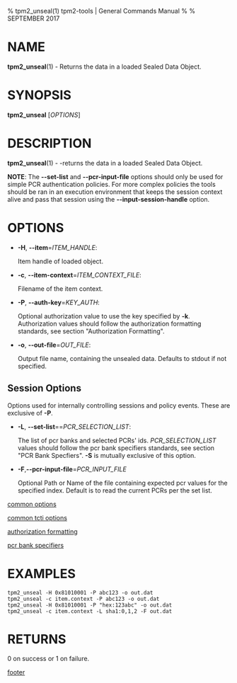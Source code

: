 % tpm2_unseal(1) tpm2-tools | General Commands Manual
%
% SEPTEMBER 2017

# NAME

**tpm2_unseal**(1) - Returns the data in a loaded Sealed Data Object.

# SYNOPSIS

**tpm2_unseal** [*OPTIONS*]

# DESCRIPTION

**tpm2_unseal**(1) - -returns the data in a loaded Sealed Data Object.

**NOTE**: The **--set-list** and **--pcr-input-file** options should only be
used for simple PCR authentication policies. For more complex policies the
tools should be ran in an execution environment that keeps the session context
alive and pass that session using the **--input-session-handle** option.

# OPTIONS

  * **-H**, **--item**=_ITEM\_HANDLE_:

    Item handle of loaded object.

  * **-c**, **--item-context**=_ITEM\_CONTEXT\_FILE_:

    Filename of the item context.

  * **-P**, **--auth-key**=_KEY\_AUTH_:

    Optional authorization value to use the key specified by **-k**.
    Authorization values should follow the authorization formatting standards,
    see section "Authorization Formatting".

  * **-o**, **--out-file**=_OUT\_FILE_:

    Output file name, containing the unsealed data. Defaults to stdout if not specified.

## Session Options

  Options used for internally controlling sessions and policy events. These
  are exclusive of **-P**.

  * **-L**, **--set-list**==_PCR\_SELECTION\_LIST_:

    The list of pcr banks and selected PCRs' ids.
    _PCR\_SELECTION\_LIST_ values should follow the
    pcr bank specifiers standards, see section "PCR Bank Specfiers".
    **-S** is mutually exclusive of this option.

  * **-F**,**--pcr-input-file**=_PCR\_INPUT\_FILE_

    Optional Path or Name of the file containing expected pcr values for the specified index.
    Default is to read the current PCRs per the set list.

[common options](common/options.md)

[common tcti options](common/tcti.md)

[authorization formatting](common/authorizations.md)

[pcr bank specifiers](common/pcr.md)

# EXAMPLES

```
tpm2_unseal -H 0x81010001 -P abc123 -o out.dat
tpm2_unseal -c item.context -P abc123 -o out.dat
tpm2_unseal -H 0x81010001 -P "hex:123abc" -o out.dat
tpm2_unseal -c item.context -L sha1:0,1,2 -F out.dat
```

# RETURNS

0 on success or 1 on failure.

[footer](common/footer.md)
